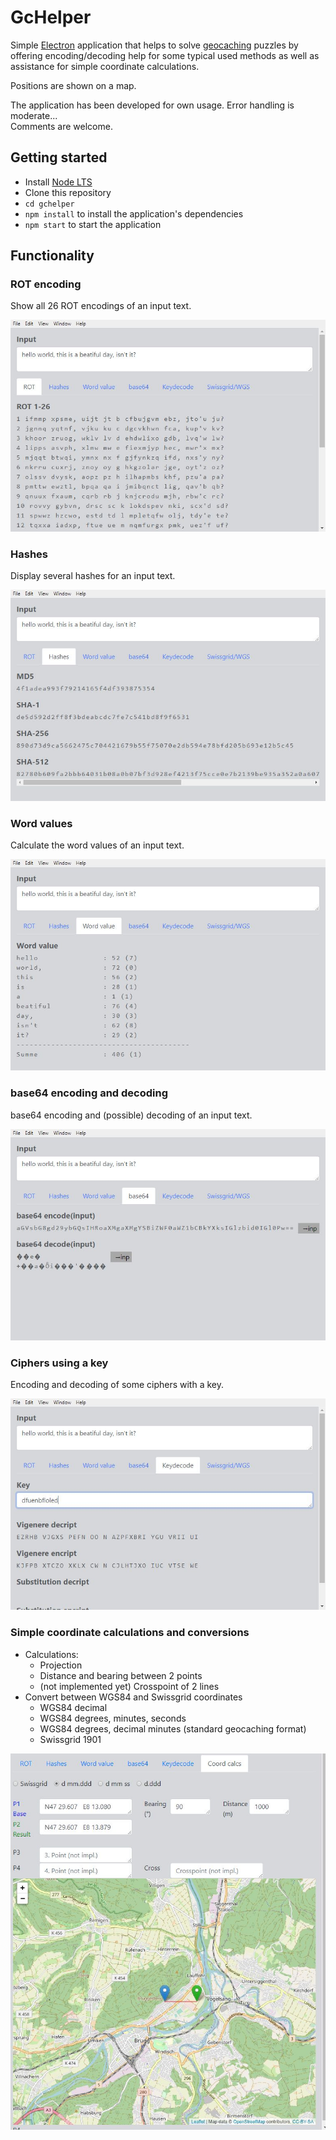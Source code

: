 # GcHelper

Simple [Electron](https://electron.atom.io) application that helps to
solve [geocaching](https://www.geocaching.com) puzzles by offering encoding/decoding help for some typical used methods as well as assistance for simple coordinate calculations. 

Positions are shown on a map.

The application has been developed for own usage. Error handling is moderate...  
Comments are welcome.


## Getting started

- Install [Node LTS](https://nodejs.org)
- Clone this repository
- `cd gchelper`
- `npm install` to install the application's dependencies
- `npm start` to start the application

## Functionality

### ROT encoding
Show all 26 ROT encodings of an input text. 

![screenshot](./assets/gchelper-screenshot-1.jpg)

### Hashes
Display several hashes for an input text.

![screenshot](./assets/gchelper-screenshot-2.jpg)


### Word values
Calculate the word values of an input text.

![screenshot](./assets/gchelper-screenshot-3.jpg)


### base64 encoding and decoding
base64 encoding and (possible) decoding of an input text.

![screenshot](./assets/gchelper-screenshot-4.jpg)


### Ciphers using a key
Encoding and decoding of some ciphers with a key.

![screenshot](./assets/gchelper-screenshot-5.jpg)


### Simple coordinate calculations and conversions
- Calculations:
  - Projection
  - Distance and bearing between 2 points
  - (not implemented yet) Crosspoint of 2 lines
- Convert between WGS84 and Swissgrid coordinates
  - WGS84 decimal
  - WGS84 degrees, minutes, seconds
  - WGS84 degrees, decimal minutes (standard geocaching format)
  - Swissgrid 1901

![screenshot](./assets/gchelper-screenshot-coords.jpg)

